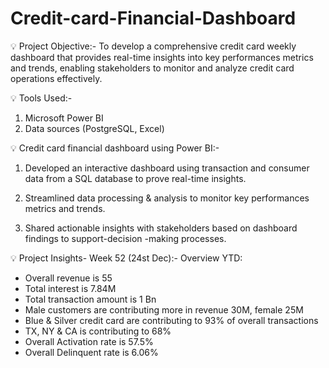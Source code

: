 # Credit-card-Financial-Dashboard
💡 Project Objective:-
To develop a comprehensive credit card weekly dashboard that provides real-time insights into key performances metrics and trends, enabling stakeholders to monitor and analyze credit card operations effectively.

💡 Tools Used:-
1. Microsoft Power BI
2. Data sources (PostgreSQL, Excel)

💡 Credit card financial dashboard using Power BI:-
1. Developed an interactive dashboard using transaction and consumer data from a SQL database to prove real-time insights.

2. Streamlined data processing & analysis to monitor key performances metrics and trends.

3. Shared actionable insights with stakeholders based on dashboard findings to support-decision -making processes.

💡 Project Insights- Week 52 (24st Dec):-
Overview YTD:
* Overall revenue is 55
* Total interest is 7.84M
* Total transaction amount is 1 Bn
* Male customers are contributing more in revenue 30M, female 25M
* Blue & Silver credit card are contributing to 93% of overall
transactions
* TX, NY & CA is contributing to 68%
* Overall Activation rate is 57.5%
* Overall Delinquent rate is 6.06%
